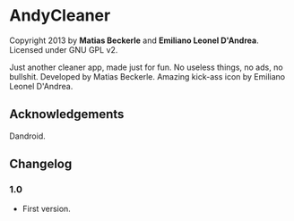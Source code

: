 # AndyCleaner

Copyright 2013 by **Matias Beckerle** and **Emiliano Leonel D'Andrea**.
Licensed under GNU GPL v2.

Just another cleaner app, made just for fun. No useless things, no ads, no bullshit.
Developed by Matias Beckerle. Amazing kick-ass icon by Emiliano Leonel D'Andrea.

## Acknowledgements

Dandroid.

## Changelog

### 1.0

* First version.
